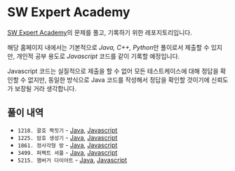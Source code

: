 # SW Expert Academy

[SW Expert Academy](https://swexpertacademy.com)의 문제를 풀고, 기록하기 위한 레포지토리입니다. 

해당 홈페이지 내에서는 기본적으로 *Java, C++, Python*만 풀이로서 제출할 수 있지만, 개인적 공부 용도로 *Javascript* 코드를 같이 기록할 예정입니다.

Javascript 코드는 실질적으로 제출을 할 수 없어 모든 테스트케이스에 대해 정답을 확인할 수 없지만, 동일한 방식으로 Java 코드를 작성해서 정답을 확인할 것이기에 신뢰도가 보장될 거라 생각합니다.

## 풀이 내역

- `1218. 괄호 짝짓기` - [Java](src\SWEA1218\Solution.java), [Javascript](src\SWEA1218\Solution.js)
- `1225. 암호 생성기` - [Java](src\SWEA1225\Solution.java), [Javascript](src\SWEA1225\Solution.js)
- `1861. 정사각형 방` - [Java](src\SWEA1861\Solution.java), [Javascript](src\SWEA1861\Solution.js)
- `3499. 퍼펙트 셔플` - [Java](src\SWEA3499\Solution.java), [Javascript](src\SWEA3499\Solution.js)
- `5215. 햄버거 다이어트` - [Java](src\SWEA5215\Solution.java), [Javascript](src\SWEA5215\Solution.js)